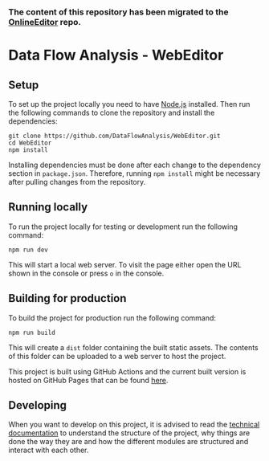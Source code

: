 ### The content of this repository has been migrated to the [OnlineEditor](https://github.com/DataFlowAnalysis/OnlineEditor) repo.

# Data Flow Analysis - WebEditor

## Setup

To set up the project locally you need to have [Node.js](https://nodejs.org/en/) installed.
Then run the following commands to clone the repository and install the dependencies:

```shell
git clone https://github.com/DataFlowAnalysis/WebEditor.git
cd WebEditor
npm install
```

Installing dependencies must be done after each change to the dependency section in `package.json`.
Therefore, running `npm install` might be necessary after pulling changes from the repository.

## Running locally

To run the project locally for testing or development run the following command:

```shell
npm run dev
```

This will start a local web server. To visit the page either open the URL shown in the console or press `o` in the console.

## Building for production

To build the project for production run the following command:

```shell
npm run build
```

This will create a `dist` folder containing the built static assets. The contents of this folder can be uploaded to a web server to host the project.

This project is built using GitHub Actions and the current built version is hosted on GitHub Pages that can be found [here](https://dataflowanalysis.github.io/WebEditor/).

## Developing

When you want to develop on this project, it is advised to read the [technical documentation](./Documentation.md)
to understand the structure of the project, why things are done the way they are and how the different modules
are structured and interact with each other.
